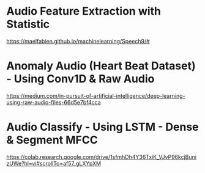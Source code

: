 # Audio Feature Extraction with Statistic
https://maelfabien.github.io/machinelearning/Speech9/#

# Anomaly Audio (Heart Beat Dataset) - Using Conv1D & Raw Audio 
https://medium.com/in-pursuit-of-artificial-intelligence/deep-learning-using-raw-audio-files-66d5e7bf4cca
# Audio Classify - Using LSTM - Dense & Segment MFCC
https://colab.research.google.com/drive/1sfmhDh4Y36TxiK_VJvP96kcjBunizUWe?hl=vi#scrollTo=af57_gLXYpXM
